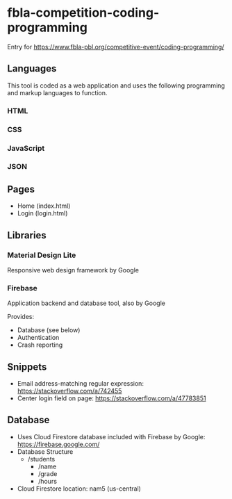 # fbla-competition-coding-programming
 Entry for https://www.fbla-pbl.org/competitive-event/coding-programming/

## Languages

This tool is coded as a web application and uses the following programming and markup languages to function.

### HTML

### CSS

### JavaScript

### JSON

## Pages

 - Home (index.html)
 - Login (login.html)

## Libraries

### Material Design Lite
Responsive web design framework by Google

### Firebase
Application backend and database tool, also by Google

Provides:
- Database (see below)
- Authentication
- Crash reporting

## Snippets

 - Email address-matching regular expression: https://stackoverflow.com/a/742455
 - Center login field on page: https://stackoverflow.com/a/47783851

## Database

 - Uses Cloud Firestore database included with Firebase by Google: https://firebase.google.com/
 - Database Structure
   - /students
     - /name
     - /grade
     - /hours
 - Cloud Firestore location: nam5 (us-central)
